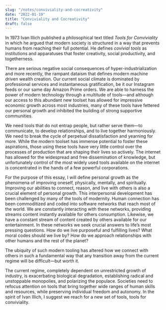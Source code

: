 ```yaml
---
slug: "/notes/conviviality-and-cocreativity"
date: "2022-01-19"
title: "Conviviality and Cocreativity"
draft: false
---
```


In 1973 Ivan Illich published a philosophical text titled _Tools for Conviviality_ in which he argued that modern society is structured in a way that prevents humans from reaching their full potential. He defines _covivial tools_ as institutions and apparatuses that foster creativity, social productivity, and togetherness.

There are serious negative social consequences of hyper-industrialization and more recently, the rampant dataism that defines modern machine driven wealth creation. Our current social climate is dominated by professional services and instantaneous gratification, be it our Instagram feeds or our same day Amazon Prime orders. We are able to harness the power of modern technology through a multitude of tools—and although our access to this abundant new toolset has allowed for impressive economic growth across most industries, many of these tools have fettered our personal growth and inhibited the building of strong supportive communities.

We need tools that do not entrap people, but rather serve them—to communicate, to develop relationships, and to live together harmoniously. We need to break the cycle of perpetual dissatisfaction and yearning for more. While the modern toolset has immense potential to foster these aspirations, those using these tools have very little control over the processes of production that are shaping their lives so actively. The internet has allowed for the widespread and free dissemination of knowledge, but unfortunately control of the most widely used tools available on the internet is concentrated in the hands of a few powerful corporations.

For the purpose of this essay, I will define personal growth as the phenomena of improving oneself, physically, mentally, and spiritually. Improving our abilities to connect, reason, and live with others is also a crucial element of personal growth. This interpersonal development has been challenged by many of the tools of modernity. Human connection has been commoditized and coded into software networks that reach most of the world. We are constantly interacting with these networks, providing streams content instantly available for others consumption. Likewise, we have a constant stream of content created by others available for our entertainment. In these networks we seek crucial answers to life’s most pressing questions. How do we live purposeful and fulfilling lives? What moral codes should we live by? How do we approach relationships with other humans and the rest of the planet?

The ubiquity of such modern tooling has altered how we connect with others in such a fundamental way that any transition away from the current regime will be difficult—but worth it.

The current regime, completely dependent on unrestricted growth of industry, is exacerbating biological degradation, establishing radical and unstoppable monopolies, and polarizing the populace. Societies need to refocus attention on tools that bring together wide ranges of human skills and resources, while preserving individual freedom and autonomy. In the spirit of Ivan Illich, I suggest we reach for a new set of tools, tools for conviviality.
